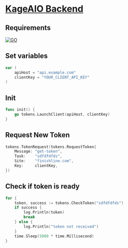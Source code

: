 # [KageAIO Backend](https://github.com/KageSolutions/Kage-Solutions-MC-Go)

## Requirements

[![GO](https://img.shields.io/badge/Go-007D9C?style=for-the-badge&logo=go&logoColor=white)](https://go.dev/)

## Set variables
```go
var (
    apiHost = "api.example.com"
    clientKey = "YOUR_CLIENT_API_KEY"
)
```

## Init

```go
func init() {
    go tokens.LaunchClient(apiHost, clientKey)
}
```

## Request New Token

```go
tokens.TokenRequest(tokens.RequestToken{
    Message: "get-token",
    Task:    "sdfdfdfds",
    Site:    "finishline.com",
    Key:     clientKey,
})
```

## Check if token is ready

```go
for {
    token, success := tokens.CheckToken("sdfdfdfds")
    if success {
        log.Println(token)
        break
    } else {
        log.Println("token not received")
    }
    time.Sleep(5000 * time.Millisecond)
}
```
